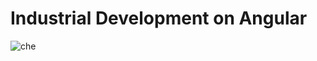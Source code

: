 # Industrial Development on Angular

![che](https://user-images.githubusercontent.com/43171309/216756595-231eb5e8-5990-4783-8466-485eab67070a.png)
